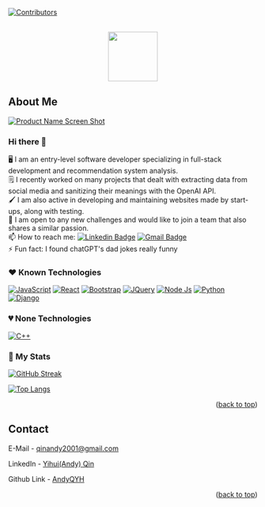 <a name="readme-top"></a>
<!-- PROJECT SHIELDS -->
[![Contributors][contributors-shield]][contributors-url]

<!-- PROJECT LOGO -->
<br />
<div align="center">
  <a href="https://github.com/AndyQYH/AndyQYH">
      <img src="https://media.giphy.com/media/M9gbBd9nbDrOTu1Mqx/giphy.gif" width="100"/>
  </a>
</div>


<!-- ABOUT THE PROJECT -->
## About Me

[![Product Name Screen Shot][product-screenshot]](https://example.com)

### Hi there 👋

🖥 I am an entry-level software developer specializing in full-stack development and recommendation system analysis.\
🗒 I recently worked on many projects that dealt with extracting data from social media and sanitizing their meanings with the OpenAI API. \
🖌 I am also active in developing and maintaining websites made by start-ups, along with testing. \
👯 I am open to any new challenges and would like to join a team that also shares a similar passion. \
📫 How to reach me: [![Linkedin Badge](https://img.shields.io/badge/-Yihui(Andy)Qin-blue?style=flat&logo=Linkedin&logoColor=white)][linkedin-url] [![Gmail Badge](https://img.shields.io/badge/-qinandy2001@gmail.com-EA4335?style=flat&logo=gmail&logoColor=white)][linkedin-url]\
⚡ Fun fact:  I found chatGPT's dad jokes really funny


### ❤ Known Technologies
[![JavaScript][JS.com]][JS-url] [![React][React.js]][React-url] [![Bootstrap][Bootstrap.com]][Bootstrap-url] [![JQuery][JQuery.com]][JQuery-url] [![Node Js][NodeJs.org]][NodeJs-url] [![Python][Python.org]][Python-url] [![Django][Django.com]][Django-url]

### 💔 None Technologies
[![C++][CPP.com]][CPP-url]

### 💯 My Stats
[![GitHub Streak](http://github-readme-streak-stats.herokuapp.com?user=AndyQYH&theme=dark&background=000000)](https://git.io/streak-stats)

[![Top Langs](https://github-readme-stats.vercel.app/api/top-langs/?username=AndyQYH&layout=compact&theme=vision-friendly-dark)](https://github.com/anuraghazra/github-readme-stats)



<p align="right">(<a href="#readme-top">back to top</a>)</p>

<!-- CONTACT -->
## Contact
E-Mail - qinandy2001@gmail.com

LinkedIn - [Yihui(Andy) Qin](https://www.linkedin.com/in/yihui-qin/)

Github Link - [AndyQYH](https://github.com/AndyQYH/AndyQYH)

<p align="right">(<a href="#readme-top">back to top</a>)</p>



<!-- MARKDOWN LINKS & IMAGES -->
<!-- https://www.markdownguide.org/basic-syntax/#reference-style-links -->
[contributors-shield]: https://img.shields.io/github/contributors/AndyQYH/AndyQYH.svg?style=for-the-badge
[contributors-url]: https://github.com/AndyQYH/AndyQYH/graphs/contributors
[forks-shield]: https://img.shields.io/github/forks/AndyQYH/AndyQYH.svg?style=for-the-badge
[forks-url]: https://github.com/AndyQYH/AndyQYH/network/members
[stars-shield]: https://img.shields.io/github/stars/AndyQYH/AndyQYH.svg?style=for-the-badge
[stars-url]: https://github.com/AndyQYH/AndyQYH/stargazers
[issues-shield]: https://img.shields.io/github/issues/AndyQYH/AndyQYH.svg?style=for-the-badge
[issues-url]: https://github.com/AndyQYH/AndyQYH/issues
[license-shield]: https://img.shields.io/github/license/AndyQYH/AndyQYH.svg?style=for-the-badge
[license-url]: https://github.com/AndyQYH/AndyQYH/blob/master/LICENSE.txt
[linkedin-shield]: https://img.shields.io/badge/-LinkedIn-black.svg?style=for-the-badge&logo=linkedin&colorB=555
[linkedin-url]: https://linkedin.com/in/yihui-qin
[product-screenshot]: images/screenshot.png
[JS.com]: https://img.shields.io/badge/JavaScript-000000?style=for-the-badge&logo=javascript&logoColor=F7DF1E
[JS-url]: https://www.javascript.com/
[React.js]: https://img.shields.io/badge/React-20232A?style=for-the-badge&logo=react&logoColor=61DAFB
[React-url]: https://reactjs.org/
[Django.com]: https://img.shields.io/badge/Django-44B78B?style=for-the-badge&logo=django&logoColor=092E20
[Django-url]: https://www.djangoproject.com/
[Angular.io]: https://img.shields.io/badge/Angular-DD0031?style=for-the-badge&logo=angular&logoColor=white
[Angular-url]: https://angular.io/
[Python.org]: https://img.shields.io/badge/Python-3776AB?style=for-the-badge&logo=python&logoColor=FFD846
[Python-url]: https://www.python.org/
[CPP.com]: https://img.shields.io/badge/C++-00599C?style=for-the-badge&logo=cplusplus&logoColor=white
[CPP-url]: https://cplusplus.com/
[Bootstrap.com]: https://img.shields.io/badge/Bootstrap-563D7C?style=for-the-badge&logo=bootstrap&logoColor=white
[Bootstrap-url]: https://getbootstrap.com
[JQuery.com]: https://img.shields.io/badge/jQuery-0769AD?style=for-the-badge&logo=jquery&logoColor=white
[JQuery-url]: https://jquery.com 
[NodeJs.org]: https://img.shields.io/badge/NodeJs-339933?style=for-the-badge&logo=nodedotjs&logoColor=white
[NodeJs-url]: https://nodejs.org/en
